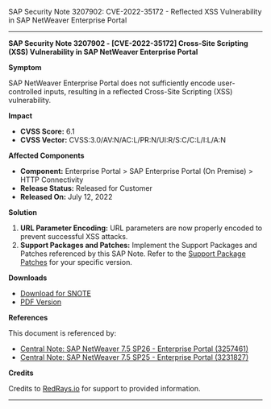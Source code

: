 SAP Security Note 3207902: CVE-2022-35172 - Reflected XSS Vulnerability in SAP NetWeaver Enterprise Portal

---

**SAP Security Note 3207902 - [CVE-2022-35172] Cross-Site Scripting (XSS) Vulnerability in SAP NetWeaver Enterprise Portal**

**Symptom**

SAP NetWeaver Enterprise Portal does not sufficiently encode user-controlled inputs, resulting in a reflected Cross-Site Scripting (XSS) vulnerability.

**Impact**

- **CVSS Score:** 6.1
- **CVSS Vector:** CVSS:3.0/AV:N/AC:L/PR:N/UI:R/S:C/C:L/I:L/A:N

**Affected Components**

- **Component:** Enterprise Portal > SAP Enterprise Portal (On Premise) > HTTP Connectivity
- **Release Status:** Released for Customer
- **Released On:** July 12, 2022

**Solution**

1. **URL Parameter Encoding:** URL parameters are now properly encoded to prevent successful XSS attacks.
2. **Support Packages and Patches:** Implement the Support Packages and Patches referenced by this SAP Note. Refer to the [Support Package Patches](https://me.sap.com/sap/support/swdc/notes?cvnr=) for your specific version.

**Downloads**

- [Download for SNOTE](https://notesdownloads.sap.com/note/0040000000898252022)
- [PDF Version](https://userapps.support.sap.com/sap/support/sfm/notes/print/0003207902?language=en-US&token=706B90D32959C4B6F173EAFBF80A8563)

**References**

This document is referenced by:

- [Central Note: SAP NetWeaver 7.5 SP26 - Enterprise Portal (3257461)](https://me.sap.com/notes/3257461)
- [Central Note: SAP NetWeaver 7.5 SP25 - Enterprise Portal (3231827)](https://me.sap.com/notes/3231827)

**Credits**

Credits to [RedRays.io](https://redrays.io) for support to provided information.

---